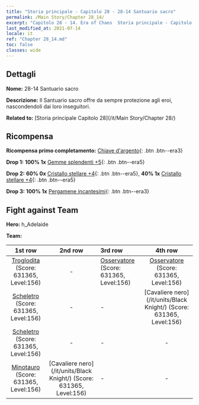```yaml
---
title: "Storia principale - Capitolo 28 - 28-14 Santuario sacro"
permalink: /Main Story/Chapter 28_14/
excerpt: "Capitolo 28 - 14. Era of Chaos  Storia principale - Capitolo 28_14. 28-14 Santuario sacro"
last_modified_at: 2021-07-14
locale: it
ref: "Chapter 28_14.md"
toc: false
classes: wide
---
```


## Dettagli

 **Nome:** 28-14 Santuario sacro

 **Descrizione:** Il Santuario sacro offre da sempre protezione agli eroi, nascondendoli dai loro inseguitori.

 **Related to:** [Storia principale Capitolo 28](/it/Main Story/Chapter 28/)

## Ricompensa

 **Ricompensa primo completamento:** [Chiave d'argento](/ItemsIT/con_693/){: .btn .btn--era3}

 **Drop 1:** **100% 1x** [Gemme splendenti +5](/ItemsIT/mat_100/){: .btn .btn--era5}

 **Drop 2:** **60% 0x** [Cristallo stellare +4](/ItemsIT/mat_94/){: .btn .btn--era5}, **40% 1x** [Cristallo stellare +4](/ItemsIT/mat_94/){: .btn .btn--era5}

 **Drop 3:** **100% 1x** [Pergamene incantesimi](/ItemsIT/con_694/){: .btn .btn--era3}


## Fight against Team
 **Hero:** h_Adelaide

 **Team:**


  | 1st row | 2nd row | 3rd row | 4th row |
  |:----:|:----:|:----|:----:|
  | [Troglodita](/it/units/Troglodyte/) (Score: 631365, Level:156)  | - | [Osservatore](/it/units/Beholder/) (Score: 631365, Level:156)  | [Osservatore](/it/units/Beholder/) (Score: 631365, Level:156)  |
  | [Scheletro](/it/units/Skeleton/) (Score: 631365, Level:156)  | - | - | [Cavaliere nero](/it/units/Black Knight/) (Score: 631365, Level:156)  |
  | [Scheletro](/it/units/Skeleton/) (Score: 631365, Level:156)  | - | - | - |
  | [Minotauro](/it/units/Minotaur/) (Score: 631365, Level:156)  | [Cavaliere nero](/it/units/Black Knight/) (Score: 631365, Level:156)  | - | - |



